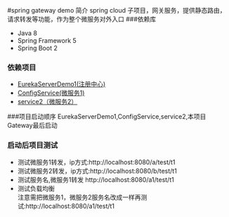 #spring gateway demo 简介
spring cloud 子项目，网关服务，提供静态路由，请求转发等功能，作为整个微服务对外入口
###依赖库
* Java 8
* Spring Framework 5
* Spring Boot 2
### 依赖项目
* [EurekaServerDemo1(注册中心)](http://172.24.16.74/jack/EurekaServerDemo1.git)
* [ConfigService(微服务1)](http://172.24.16.74/jack/ConfigService.git)  
* [service2（微服务2）](http://172.24.16.74/jack/service2.git)
  
###项目启动顺序
EurekaServerDemo1,ConfigService,service2,本项目Gateway最后启动

### 启动后项目测试
* 测试微服务1转发，ip方式:http://localhost:8080/a/test/t1
* 测试微服务2转发，ip方式:http://localhost:8080/b/test/t1
* 测试服务名,微服务1转发 http://localhost:8080/a1/test/t1
* 测试负载均衡<br />
  注意需把微服务1，微服务2服务名改成一样再测试:http://localhost:8080/a1/test/t1